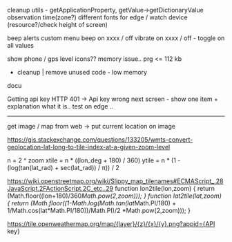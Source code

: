 cleanup utils - getApplicationProperty, getValue->getDictionaryValue
observation time(zone?)
different fonts for edge / watch device (resource?/check height of screen)

beep alerts
  custom menu
    beep on xxxx / off
    vibrate on xxxx / off
    - toggle on all values

show phone / gps level icons??
memory issue.. prg <= 112 kb
- cleanup | remove unused code - low memory

docu

Getting api key
HTTP 401 -> Api key wrong
next screen - show one item + explanation what it is..
test on edge ..


------
get image / map from web
-> put current location on image

https://gis.stackexchange.com/questions/133205/wmts-convert-geolocation-lat-long-to-tile-index-at-a-given-zoom-level

n = 2 ^ zoom
xtile = n * ((lon_deg + 180) / 360)
ytile = n * (1 - (log(tan(lat_rad) + sec(lat_rad)) / π)) / 2

https://wiki.openstreetmap.org/wiki/Slippy_map_tilenames#ECMAScript_.28JavaScript.2FActionScript.2C_etc..29
function lon2tile(lon,zoom) { return (Math.floor((lon+180)/360*Math.pow(2,zoom))); }
 function lat2tile(lat,zoom)  { return (Math.floor((1-Math.log(Math.tan(lat*Math.PI/180) + 1/Math.cos(lat*Math.PI/180))/Math.PI)/2 *Math.pow(2,zoom))); }


https://tile.openweathermap.org/map/{layer}/{z}/{x}/{y}.png?appid={API key}
